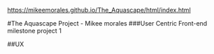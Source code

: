 https://mikeemorales.github.io/The_Aquascape/html/index.html

#The Aquascape Project - Mikee morales
###User Centric Front-end milestone project 1

##UX

